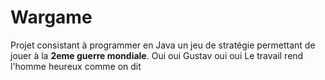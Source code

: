 # Wargame

Projet consistant à programmer en Java un jeu de stratégie permettant de jouer à la **2eme guerre mondiale**.
Oui oui Gustav oui oui
Le travail rend l'homme heureux comme on dit
